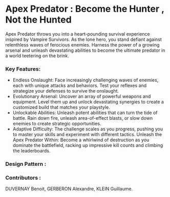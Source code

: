 # Apex Predator : Become the Hunter , Not the Hunted
Apex Predator throws you into a heart-pounding survival experience inspired by Vampire Survivors. As the lone hero, you stand defiant against relenthless waves of ferocious enemies. Harness the power of a growing arsenal and unleash devastating abilities to become the ultimate predator in a world teetering on the brink.

### Key Features:

- Endless Onslaught: Face increasingly challenging waves of enemies, each with unique attacks and behaviors. Test your reflexes and strategize your defenses to survive the onslaught.
- Evolutionary Arsenal: Uncover an array of powerful weapons and equipment. Level them up and unlock devastating synergies to create a customized build that matches your playstyle.
- Unlockable Abilities: Unleash potent abilities that can turn the tide of battle. Rain down fire, unleash area-of-effect blasts, or slow down enemies to create strategic opportunities.
- Adaptive Difficulty: The challenge scales as you progress, pushing you to master your skills and experiment with different tactics.
Unleash the Apex Predator Within: Become a whirlwind of destruction as you dominate the battlefield, racking up impressive kill counts and climbing the leaderboards.

### Design Pattern :

### Contributors :
DUVERNAY Benoit, GERBERON Alexandre, KLEIN Guillaume.
